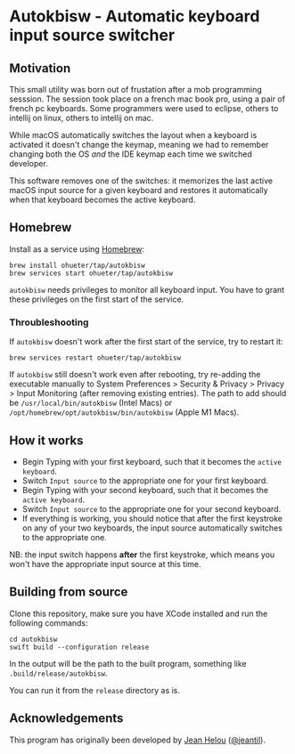 # Autokbisw - Automatic keyboard input source switcher

## Motivation

This small utility was born out of frustation after a mob programming sesssion. The session took place on a french mac book pro, using a pair of french pc keyboards. Some programmers were used to eclipse, others to intellij on linux, others to intellij on mac.

While macOS automatically switches the layout when a keyboard is activated it doesn't change the keymap, meaning we had to remember changing both the OS _and_ the IDE keymap each time we switched developer.

This software removes one of the switches: it memorizes the last active macOS input source for a given keyboard and restores it automatically when that keyboard becomes the active keyboard.

## Homebrew

Install as a service using [Homebrew](https://brew.sh):

```
brew install ohueter/tap/autokbisw
brew services start ohueter/tap/autokbisw
```

`autokbisw` needs privileges to monitor all keyboard input. You have to grant these privileges on the first start of the service.

### Throubleshooting

If `autokbisw` doesn't work after the first start of the service, try to restart it:

```
brew services restart ohueter/tap/autokbisw
```

If `autokbisw` still doesn't work even after rebooting, try re-adding the executable manually to System Preferences > Security & Privacy > Privacy > Input Monitoring (after removing existing entries). The path to add should be `/usr/local/bin/autokbisw` (Intel Macs) or `/opt/homebrew/opt/autokbisw/bin/autokbisw` (Apple M1 Macs).

## How it works

- Begin Typing with your first keyboard, such that it becomes the `active keyboard`.
- Switch `Input source` to the appropriate one for your first keyboard.
- Begin Typing with your second keyboard, such that it becomes the `active keyboard`.
- Switch `Input source` to the appropriate one for your second keyboard.
- If everything is working, you should notice that after the first keystroke on any of your two keyboards, the input source automatically switches to the appropriate one.

NB: the input switch happens **after** the first keystroke, which means you won't have the appropriate input source at this time.

## Building from source

Clone this repository, make sure you have XCode installed and run the following commands:

```
cd autokbisw
swift build --configuration release
```

In the output will be the path to the built program, something like `.build/release/autokbisw`.

You can run it from the `release` directory as is.

## Acknowledgements

This program has originally been developed by [Jean Helou](https://github.com/jeantil/autokbisw) ([@jeantil](https://github.com/jeantil)).
